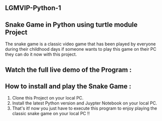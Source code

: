 ## LGMVIP-Python-1
## Snake Game in Python using turtle module Project 

The snake game is a classic video game that has been played by everyone during their childhood days if someone wants to play this game on their PC they can do it now with this project.

## Watch the full live demo of the Program :

## How to install and play the Snake Game :
1. Clone this Project on your local PC.
2. Install the latest Python version and Juypter Notebook on your local PC.
4. That's it! now you just have to execute this program to enjoy playing the classic snake game on your local PC !!

